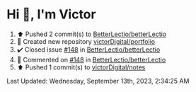 <h1>Hi 👋, I'm Victor </h1>

<!--RECENT_ACTIVITY:start-->
1. ⬆️ Pushed 2 commit(s) to [BetterLectio/betterLectio](https://github.com/BetterLectio/betterLectio)<br>
2. 📔 Created new repository [victorDigital/portfolio](https://github.com/victorDigital/portfolio)<br>
3. ✔️ Closed issue [#148](https://github.com/BetterLectio/betterLectio/issues/148) in [BetterLectio/betterLectio](https://github.com/BetterLectio/betterLectio)<br>
4. 💬 Commented on [#148](https://github.com/BetterLectio/betterLectio/issues/148#issuecomment-1715575952) in [BetterLectio/betterLectio](https://github.com/BetterLectio/betterLectio)<br>
5. ⬆️ Pushed 1 commit(s) to [victorDigital/notes](https://github.com/victorDigital/notes)<br>
<!--RECENT_ACTIVITY:end-->

<!--RECENT_ACTIVITY:last_update-->
Last Updated: Wednesday, September 13th, 2023, 2:34:25 AM
<!--RECENT_ACTIVITY:last_update_end-->
